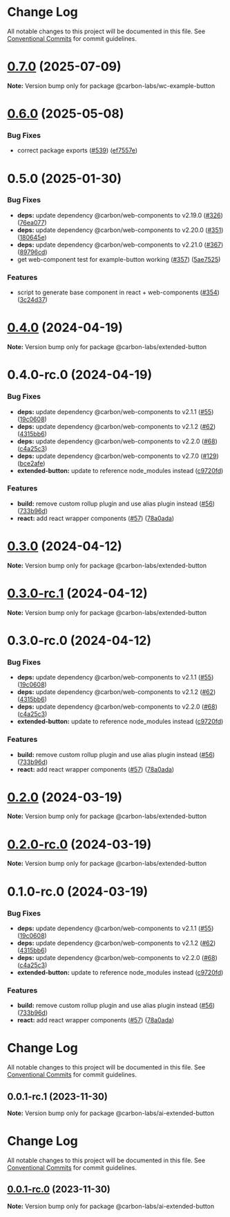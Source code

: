 # Change Log

All notable changes to this project will be documented in this file.
See [Conventional Commits](https://conventionalcommits.org) for commit guidelines.

# [0.7.0](https://github.com/carbon-design-system/carbon-labs/compare/@carbon-labs/wc-example-button@0.6.0...@carbon-labs/wc-example-button@0.7.0) (2025-07-09)

**Note:** Version bump only for package @carbon-labs/wc-example-button





# [0.6.0](https://github.com/carbon-design-system/carbon-labs/compare/@carbon-labs/wc-example-button@0.5.0...@carbon-labs/wc-example-button@0.6.0) (2025-05-08)


### Bug Fixes

* correct package exports ([#539](https://github.com/carbon-design-system/carbon-labs/issues/539)) ([ef7557e](https://github.com/carbon-design-system/carbon-labs/commit/ef7557e10c1385a6bdc60d32361ce7ba2dad263c))





# 0.5.0 (2025-01-30)


### Bug Fixes

* **deps:** update dependency @carbon/web-components to v2.19.0 ([#326](https://github.com/carbon-design-system/carbon-labs/issues/326)) ([76ea077](https://github.com/carbon-design-system/carbon-labs/commit/76ea077a3b1aa313e47b399cd9cea865d9d37641))
* **deps:** update dependency @carbon/web-components to v2.20.0 ([#351](https://github.com/carbon-design-system/carbon-labs/issues/351)) ([180645e](https://github.com/carbon-design-system/carbon-labs/commit/180645e976108e588d302dffb2b93fa8c2e688da))
* **deps:** update dependency @carbon/web-components to v2.21.0 ([#367](https://github.com/carbon-design-system/carbon-labs/issues/367)) ([89796cd](https://github.com/carbon-design-system/carbon-labs/commit/89796cdbf0cf36a338102638362855d5ebc76bf5))
* get web-component test for example-button working ([#357](https://github.com/carbon-design-system/carbon-labs/issues/357)) ([5ae7525](https://github.com/carbon-design-system/carbon-labs/commit/5ae7525867850c2e2bc6fd80834b054759437412))


### Features

* script to generate base component in react + web-components ([#354](https://github.com/carbon-design-system/carbon-labs/issues/354)) ([3c24d37](https://github.com/carbon-design-system/carbon-labs/commit/3c24d375f2b8773f7c4dd704197ae6267d919685))





# [0.4.0](https://github.com/carbon-design-system/carbon-labs/compare/@carbon-labs/extended-button@0.4.0-rc.0...@carbon-labs/extended-button@0.4.0) (2024-04-19)

**Note:** Version bump only for package @carbon-labs/extended-button





# 0.4.0-rc.0 (2024-04-19)


### Bug Fixes

* **deps:** update dependency @carbon/web-components to v2.1.1 ([#55](https://github.com/carbon-design-system/carbon-labs/issues/55)) ([19c0608](https://github.com/carbon-design-system/carbon-labs/commit/19c0608169b6e4926ac2683c10438739b9cccad9))
* **deps:** update dependency @carbon/web-components to v2.1.2 ([#62](https://github.com/carbon-design-system/carbon-labs/issues/62)) ([4315bb6](https://github.com/carbon-design-system/carbon-labs/commit/4315bb63db52b727e32a828459ec126c46a869fb))
* **deps:** update dependency @carbon/web-components to v2.2.0 ([#68](https://github.com/carbon-design-system/carbon-labs/issues/68)) ([c4a25c3](https://github.com/carbon-design-system/carbon-labs/commit/c4a25c3eccb25f8ffed182f9beb0937a07e3608e))
* **deps:** update dependency @carbon/web-components to v2.7.0 ([#129](https://github.com/carbon-design-system/carbon-labs/issues/129)) ([bce2afe](https://github.com/carbon-design-system/carbon-labs/commit/bce2afec26d943769dfc72d85851606272200957))
* **extended-button:** update to reference node_modules instead ([c9720fd](https://github.com/carbon-design-system/carbon-labs/commit/c9720fddf8e79d9ae4054fdf5047399ad456ccc8))


### Features

* **build:** remove custom rollup plugin and use alias plugin instead ([#56](https://github.com/carbon-design-system/carbon-labs/issues/56)) ([733b96d](https://github.com/carbon-design-system/carbon-labs/commit/733b96d275ea7a5509324c240494652c07296543))
* **react:** add react wrapper components ([#57](https://github.com/carbon-design-system/carbon-labs/issues/57)) ([78a0ada](https://github.com/carbon-design-system/carbon-labs/commit/78a0ada5af1dea4df0159ece4941c4bc6b9b98f4))





# [0.3.0](https://github.com/carbon-design-system/carbon-labs/compare/@carbon-labs/extended-button@0.3.0-rc.1...@carbon-labs/extended-button@0.3.0) (2024-04-12)

**Note:** Version bump only for package @carbon-labs/extended-button





# [0.3.0-rc.1](https://github.com/carbon-design-system/carbon-labs/compare/@carbon-labs/extended-button@0.3.0-rc.0...@carbon-labs/extended-button@0.3.0-rc.1) (2024-04-12)

**Note:** Version bump only for package @carbon-labs/extended-button





# 0.3.0-rc.0 (2024-04-12)


### Bug Fixes

* **deps:** update dependency @carbon/web-components to v2.1.1 ([#55](https://github.com/carbon-design-system/carbon-labs/issues/55)) ([19c0608](https://github.com/carbon-design-system/carbon-labs/commit/19c0608169b6e4926ac2683c10438739b9cccad9))
* **deps:** update dependency @carbon/web-components to v2.1.2 ([#62](https://github.com/carbon-design-system/carbon-labs/issues/62)) ([4315bb6](https://github.com/carbon-design-system/carbon-labs/commit/4315bb63db52b727e32a828459ec126c46a869fb))
* **deps:** update dependency @carbon/web-components to v2.2.0 ([#68](https://github.com/carbon-design-system/carbon-labs/issues/68)) ([c4a25c3](https://github.com/carbon-design-system/carbon-labs/commit/c4a25c3eccb25f8ffed182f9beb0937a07e3608e))
* **extended-button:** update to reference node_modules instead ([c9720fd](https://github.com/carbon-design-system/carbon-labs/commit/c9720fddf8e79d9ae4054fdf5047399ad456ccc8))


### Features

* **build:** remove custom rollup plugin and use alias plugin instead ([#56](https://github.com/carbon-design-system/carbon-labs/issues/56)) ([733b96d](https://github.com/carbon-design-system/carbon-labs/commit/733b96d275ea7a5509324c240494652c07296543))
* **react:** add react wrapper components ([#57](https://github.com/carbon-design-system/carbon-labs/issues/57)) ([78a0ada](https://github.com/carbon-design-system/carbon-labs/commit/78a0ada5af1dea4df0159ece4941c4bc6b9b98f4))





# [0.2.0](https://github.com/carbon-design-system/carbon-labs/compare/@carbon-labs/extended-button@0.2.0-rc.0...@carbon-labs/extended-button@0.2.0) (2024-03-19)

**Note:** Version bump only for package @carbon-labs/extended-button





# [0.2.0-rc.0](https://github.com/carbon-design-system/carbon-labs/compare/@carbon-labs/extended-button@0.1.0-rc.0...@carbon-labs/extended-button@0.2.0-rc.0) (2024-03-19)

**Note:** Version bump only for package @carbon-labs/extended-button





# 0.1.0-rc.0 (2024-03-19)


### Bug Fixes

* **deps:** update dependency @carbon/web-components to v2.1.1 ([#55](https://github.com/carbon-design-system/carbon-labs/issues/55)) ([19c0608](https://github.com/carbon-design-system/carbon-labs/commit/19c0608169b6e4926ac2683c10438739b9cccad9))
* **deps:** update dependency @carbon/web-components to v2.1.2 ([#62](https://github.com/carbon-design-system/carbon-labs/issues/62)) ([4315bb6](https://github.com/carbon-design-system/carbon-labs/commit/4315bb63db52b727e32a828459ec126c46a869fb))
* **deps:** update dependency @carbon/web-components to v2.2.0 ([#68](https://github.com/carbon-design-system/carbon-labs/issues/68)) ([c4a25c3](https://github.com/carbon-design-system/carbon-labs/commit/c4a25c3eccb25f8ffed182f9beb0937a07e3608e))
* **extended-button:** update to reference node_modules instead ([c9720fd](https://github.com/carbon-design-system/carbon-labs/commit/c9720fddf8e79d9ae4054fdf5047399ad456ccc8))


### Features

* **build:** remove custom rollup plugin and use alias plugin instead ([#56](https://github.com/carbon-design-system/carbon-labs/issues/56)) ([733b96d](https://github.com/carbon-design-system/carbon-labs/commit/733b96d275ea7a5509324c240494652c07296543))
* **react:** add react wrapper components ([#57](https://github.com/carbon-design-system/carbon-labs/issues/57)) ([78a0ada](https://github.com/carbon-design-system/carbon-labs/commit/78a0ada5af1dea4df0159ece4941c4bc6b9b98f4))





# Change Log

All notable changes to this project will be documented in this file. See
[Conventional Commits](https://conventionalcommits.org) for commit guidelines.

## 0.0.1-rc.1 (2023-11-30)

**Note:** Version bump only for package @carbon-labs/ai-extended-button

# Change Log

All notable changes to this project will be documented in this file. See
[Conventional Commits](https://conventionalcommits.org) for commit guidelines.

## [0.0.1-rc.0](https://github.com/carbon-design-system/carbon-labs/compare/@carbon-labs/ai-extended-button@0.0.1...@carbon-labs/ai-extended-button@0.0.1-rc.0) (2023-11-30)

**Note:** Version bump only for package @carbon-labs/ai-extended-button
